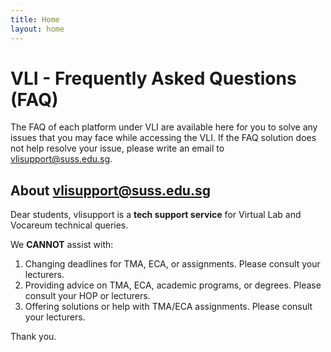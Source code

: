```yaml
---
title: Home
layout: home
---
```


# VLI - Frequently Asked Questions (FAQ)
The FAQ of each platform under VLI are available here for you to solve any issues that you may face while accessing the VLI.
If the FAQ solution does not help resolve your issue, please write an email to <vlisupport@suss.edu.sg>.

## About vlisupport@suss.edu.sg

Dear students, vlisupport is a **tech support service** for Virtual Lab and Vocareum technical queries.

We **CANNOT** assist with: 

1. Changing deadlines for TMA, ECA, or assignments. Please consult your lecturers. 
2. Providing advice on TMA, ECA, academic programs, or degrees. Please consult your HOP or lecturers. 
3. Offering solutions or help with TMA/ECA assignments. Please consult your lecturers. 

Thank you. 





